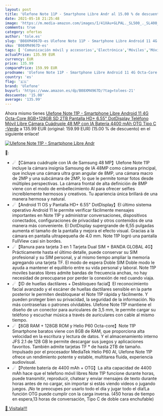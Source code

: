 ```yaml
---
layout: post
title: 'Ulefone Note 11P - Smartphone Libre Andr al 15.00 % de descuento'
date: 2021-05-18 21:25:48
image: 'https://m.media-amazon.com/images/I/41XAu+GLPAL._SL500_._SL400_.jpg'
comments: true
category: ofertas
author: 'tole.es'
slug: 'B08XM4967D-es Ulefone Note 11P - Smartphone Libre Android 11 4G Octa-...'
sku: 'B08XM4967D-es'
tags: [ 'Comunicación móvil y accesorios','Electrónica','Móviles','Móviles y smartphones libres','android','ulefone', ]
actualPrice: 135.99 EUR
currency: EUR
price: 135.99
comparePrice: 159.99 EUR
prodname: 'Ulefone Note 11P - Smartphone Libre Android 11 4G Octa-Core  8GB+128GB  SD 2TB   Pantalla HD+ 6.55" DotDisplay Teléfono Móvil Libre  Cámara Cuádruple 48 MP con IA  Batería 4400 mAh  OTG  Tipo C -Verde'
country: 'es'
flag: '🇪🇸'
brand: 'Ulefone'
buyurl: 'https://www.amazon.es/dp/B08XM4967D/?tag=tolees-21'
descuento: '15.00'
average: '135.99'
---
```


Ahora mismo tienes [Ulefone Note 11P - Smartphone Libre Android 11 4G Octa-Core  8GB+128GB  SD 2TB   Pantalla HD+ 6.55" DotDisplay Teléfono Móvil Libre  Cámara Cuádruple 48 MP con IA  Batería 4400 mAh  OTG  Tipo C -Verde](https://www.amazon.es/dp/B08XM4967D/?tag=tolees-21) a 135.99 EUR (original: 159.99 EUR) (15.00 %  de descuento) en el siguiente enlace!

[![Ulefone Note 11P - Smartphone Libre Andr](https://m.media-amazon.com/images/I/41XAu+GLPAL._SL500_._SL400_.jpg)](https://www.amazon.es/dp/B08XM4967D/?tag=tolees-21)

🔎:

- ☄【Cámara cuádruple con IA de Samsung 48 MP】Ulefone Note 11P incluye la cámara insignia Samsung de IA 48MP como cámara principal, que incluye una cámara ultra gran angular de 8MP, una cámara macro de 2MP y una subcámara de 2MP, lo que le permite tomar fotos desde múltiples perspectivas. La cámara frontal de alta definición de 8MP viene con el modo de embellecimiento Al para ofrecer selfies increíblemente hermosos y creativos. Tu apariencia única brillará de una manera hermosa y natural.
- ☄【Android 11 OS y Pantalla HD+ 6.55" DotDisplay】El último sistema operativo Android 11 le permite verificar fácilmente mensajes importantes en Note 11P y administrar conversaciones, dispositivos conectados, configuraciones de privacidad y otros contenidos de una manera más conveniente. El DotDisplay supergrande de 6,55 pulgadas aumenta el tamaño de la pantalla y mejora el efecto visual. Gracias a la cámara en pantalla ultrapequeña de 4.0 mm. Note 11P logró una pantalla FullView casi sin bordes.
- ☄【Ranura para tarjeta 3 en 1 Tarjeta Dual SIM + BANDA GLOBAL 4G】Prácticamente hasta el último detalle, puede conservar su SIM profesional y su SIM personal, y al mismo tiempo ampliar la memoria agregando una tarjeta TF. El modo de espera Doble SIM Doble modo le ayuda a mantener el equilibrio entre su vida personal y laboral. Note 11P moviles baratos libres admite bandas de frecuencia anchas, no hay necesidad de preocuparse por perder la conexión de red cuando viaja.
- ☄【ID de huellas dactilares + Desbloqueo facial】El reconocimiento facial avanzado y el escáner de huellas dactilares sensible en la parte posterior le permiten desbloquear el Note 11P rápida y fácilmente. Y pueden proteger bien su privacidad, la seguridad de la información. No más contraseñas o patrones olvidables. Ulefone Note 11P mantiene el diseño de un conector para auriculares de 3,5 mm, le permite cargar su teléfono y escuchar música a través de auriculares con cable al mismo tiempo.
- ☄【8GB RAM + 128GB ROM y Helio P60 Octa-core】Note 11P Smartphone baratos viene con 8GB de RAM, que proporciona alta velocidad en la escritura y lectura de datos. Y el almacenamiento interno JFS 2.1 de 128 GB le permite descargar sus juegos y aplicaciones favoritos. También admite tarjetas TF * de hasta 2TB de tamaño. Impulsado por el procesador MediaTek Helio P60 Al, Ulefone Note 11P ofrece un rendimiento potente y estable, multitarea fluida, experiencia audiovisual.
- ☄【Potente batería de 4400 mAh + OTG】La alta capacidad de 4400 mAh hace que el telefono móvil libres Note 11P funcione durante horas, puede transmitir, reproducir, chatear y enviar mensajes de texto durante horas antes de no cargar, sin importar si estás viendo videos o jugando juegos. ¡No te preocupes por usarlo todo el día y jugar todo el día!La función OTG puede cumplir con la carga inversa. (450 horas de tiempo en espera,13 horas de conversación, Tipo C de doble cara enchufable)

[🛒 Visítala!!!](https://www.amazon.es/dp/B08XM4967D/?tag=tolees-21)

